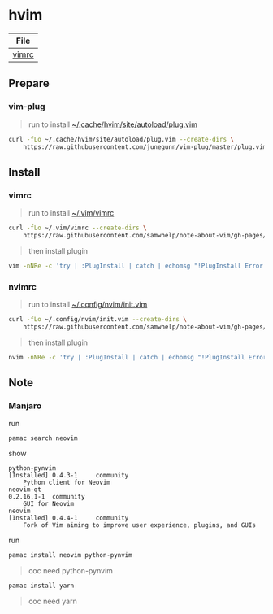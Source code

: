 # hvim

| File |
| --- |
| [vimrc](https://github.com/samwhelp/note-about-vim/blob/gh-pages/_demo/prototype/hvim/vimrc) |


## Prepare

### vim-plug

> run to install [~/.cache/hvim/site/autoload/plug.vim](https://github.com/junegunn/vim-plug/blob/master/plug.vim)

``` sh
curl -fLo ~/.cache/hvim/site/autoload/plug.vim --create-dirs \
    https://raw.githubusercontent.com/junegunn/vim-plug/master/plug.vim
```


## Install

### vimrc

> run to install [~/.vim/vimrc](vimrc)

``` sh
curl -fLo ~/.vim/vimrc --create-dirs \
    https://raw.githubusercontent.com/samwhelp/note-about-vim/gh-pages/_demo/prototype/hvim/vimrc
```

> then install plugin

``` sh
vim -nNRe -c 'try | :PlugInstall | catch | echomsg "!PlugInstall Error!" | finally | :qa! | endtry'
```

### nvimrc

> run to install [~/.config/nvim/init.vim](vimrc)

``` sh
curl -fLo ~/.config/nvim/init.vim --create-dirs \
    https://raw.githubusercontent.com/samwhelp/note-about-vim/gh-pages/_demo/prototype/hvim/vimrc
```

> then install plugin

``` sh
nvim -nNRe -c 'try | :PlugInstall | catch | echomsg "!PlugInstall Error!" | finally | :qa! | endtry'
```








## Note

### Manjaro

run

```
pamac search neovim
```

show

```
python-pynvim                                                                                                   [Installed] 0.4.3-1     community 
    Python client for Neovim
neovim-qt                                                                                                                   0.2.16.1-1  community 
    GUI for Neovim
neovim                                                                                                          [Installed] 0.4.4-1     community 
    Fork of Vim aiming to improve user experience, plugins, and GUIs
```

run

``` sh
pamac install neovim python-pynvim
```

> coc need python-pynvim


``` sh
pamac install yarn
```

> coc need yarn

